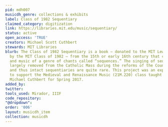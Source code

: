 ```yaml
---
pid: mdh007
musicdh_genre: collections & exhibits
label: Class of 1982 Sequentiary
claimed_category: digitization
link: https://libraries.mit.edu/music/sequentiary/
status: active
open_access: 'TRUE'
creators: Michael Scott Cuthbert
stewards: MIT Libraries
blurb: The Class of 1982 Sequentiary is a book — donated to the MIT Lewis Music Library
  by the MIT Class of 1982 — from the 15th or early 16th century that contains text
  and music of a genre of chants called “sequences.” The singing of sequences was
  largely removed from the Catholic Mass during the reforms of the Counter-Reformation,
  and thus intact sequentiaries are quite rare. This project was an experiment created
  to support the Medieval and Renaissance Music (21M.220) class taught by Professor
  Michael Cuthbert for Spring 2017.
added_by: 
twitter: 
tools_used: Mirador, IIIF
code_repository: 
"@dropdown": 
order: '006'
layout: musicdh_item
collection: musicdh
---
```

